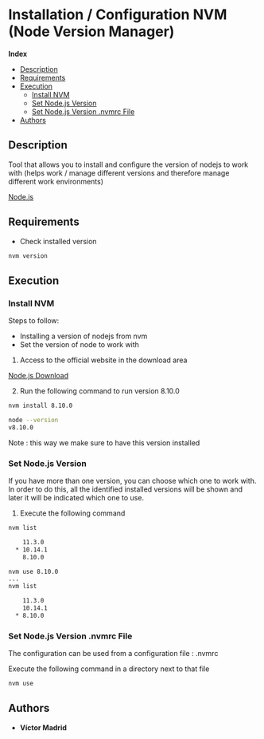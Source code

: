 <h1>Installation / Configuration NVM (Node Version Manager)</h1>




**Index**
- [Description](#description)
- [Requirements](#requirements)
- [Execution](#execution)
  - [Install NVM](#install-nvm)
  - [Set Node.js Version](#set-nodejs-version)
  - [Set Node.js Version .nvmrc File](#set-nodejs-version-nvmrc-file)
- [Authors](#authors)





## Description

Tool that allows you to install and configure the version of nodejs to work with (helps work / manage different versions and therefore manage different work environments)

[Node.js](https://nodejs.org)





## Requirements

* Check installed version

```bash
nvm version
```




## Execution

### Install NVM

Steps to follow:

* Installing a version of nodejs from nvm
* Set the version of node to work with


1. Access to the official website in the download area

[Node.js Download](https://nodejs.org/en/download/)



2. Run the following command to run version 8.10.0

```bash
nvm install 8.10.0

node --version
v8.10.0
```

Note : this way we make sure to have this version installed





### Set Node.js Version

If you have more than one version, you can choose which one to work with. In order to do this, all the identified installed versions will be shown and later it will be indicated which one to use.

1. Execute the following command

```bash
nvm list

    11.3.0
  * 10.14.1
    8.10.0

nvm use 8.10.0
...
nvm list

    11.3.0
    10.14.1
  * 8.10.0

```





### Set Node.js Version .nvmrc File

The configuration can be used from a configuration file : .nvmrc

Execute the following command in a directory next to that file

```bash
nvm use
```





## Authors

* **Víctor Madrid**